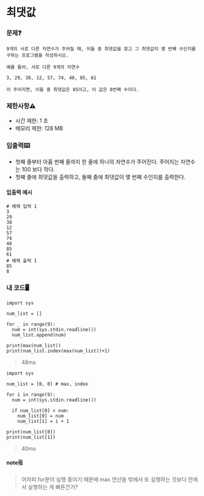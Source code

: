 # 최댓값 

### 문제❓
```
9개의 서로 다른 자연수가 주어질 때, 이들 중 최댓값을 찾고 그 최댓값이 몇 번째 수인지를 구하는 프로그램을 작성하시오.

예를 들어, 서로 다른 9개의 자연수

3, 29, 38, 12, 57, 74, 40, 85, 61

이 주어지면, 이들 중 최댓값은 85이고, 이 값은 8번째 수이다.
```

### 제한사항⚠️
* 시간 제한: 1 초
* 메모리 제한: 128 MB

### 입출력⌨️
* 첫째 줄부터 아홉 번째 줄까지 한 줄에 하나의 자연수가 주어진다. 주어지는 자연수는 100 보다 작다.
* 첫째 줄에 최댓값을 출력하고, 둘째 줄에 최댓값이 몇 번째 수인지를 출력한다.

#### 입출력 예시
```
# 예제 입력 1 
3
29
38
12
57
74
40
85
61
# 예제 출력 1 
85
8
```

### 내 코드🖥️
```
import sys

num_list = []

for _ in range(9):
  num = int(sys.stdin.readline())
  num_list.append(num)

print(max(num_list))
print(num_list.index(max(num_list))+1)
```
> 48ms

```
import sys

num_list = [0, 0] # max, index

for i in range(9):
  num = int(sys.stdin.readline())

  if num_list[0] < num:
    num_list[0] = num
    num_list[1] = i + 1

print(num_list[0])
print(num_list[1])

```
> 40ms

#### note🗒️
> 어차피 for문이 실행 중이기 때문에 max 연산을 밖에서 또 실행하는 것보다 안에서 실행하는 게 빠른건가?




